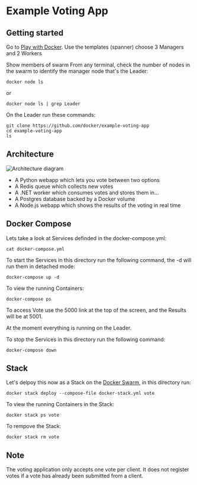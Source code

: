 Example Voting App
=========

Getting started
---------------

Go to [Play with Docker](https://www.play-with-docker.com).
Use the templates (spanner) choose 3 Managers and 2 Workers

Show members of swarm
From any terminal, check the number of nodes in the swarm to identify the manager node that's the Leader:
```
docker node ls

```

or

```
docker node ls | grep Leader

```

On the Leader run these commands:

```
git clone https://github.com/docker/example-voting-app
cd example-voting-app
ls
```

Architecture
-----

![Architecture diagram](architecture.png)

* A Python webapp which lets you vote between two options
* A Redis queue which collects new votes
* A .NET worker which consumes votes and stores them in…
* A Postgres database backed by a Docker volume
* A Node.js webapp which shows the results of the voting in real time

Docker Compose
-----
Lets take a look at Services definded in the docker-compose.yml:
```
cat docker-compose.yml
```

To start the Services in this directory run the following command, the -d will run them in detached mode:
```
docker-compose up -d
```

To view the running Containers:
```
docker-compose ps
```

To access Vote use the 5000 link at the top of the screen, and the Results will be at 5001.

At the moment everything is running on the Leader. 

To stop the Services in this directory run the following command:
```
docker-compose down
```

Stack
-----
Let's delpoy this now as a Stack on the [Docker Swarm](https://docs.docker.com/engine/swarm/), in this directory run:
```
docker stack deploy --compose-file docker-stack.yml vote
```

To view the running Containers in the Stack:
```
docker stack ps vote
```

To rempove the Stack:
```
docker stack rm vote
```

Note
----

The voting application only accepts one vote per client. It does not register votes if a vote has already been submitted from a client.
